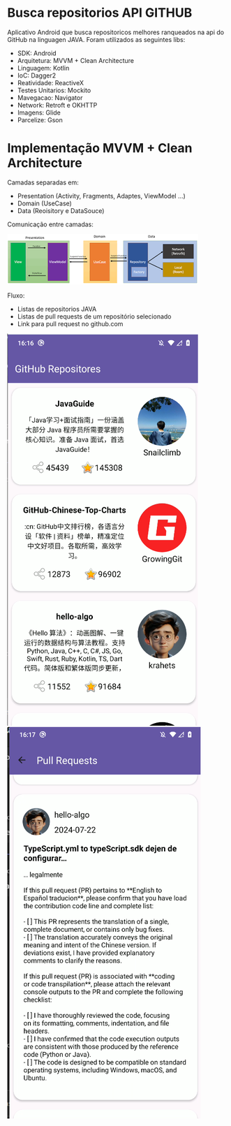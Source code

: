 # Busca repositorios API GITHUB

Aplicativo Android que busca repositoricos melhores ranqueados na api do GitHub na linguagen JAVA.
Foram utilizados as seguintes libs:

 - SDK: Android
 - Arquitetura: MVVM + Clean Architecture
 - Linguagem: Kotlin
 - IoC: Dagger2
 - Reatividade: ReactiveX
 - Testes Unitarios: Mockito
 - Mavegacao: Navigator
 - Network: Retroft e OKHTTP
 - Imagens: Glide
 - Parcelize: Gson

# Implementação MVVM + Clean Architecture

Camadas separadas em:

- Presentation (Activity, Fragments, Adaptes, ViewModel ...)
- Domain (UseCase)
- Data (Reoisitory e DataSouce)

Comunicação entre camadas:

<img src="diagrama_mvvm_clean.png" alt="MVVM + Clean">

Fluxo:

- Listas de repositorios JAVA
- Listas de pull requests de um repositório selecionado
- Link para pull request no github.com

<img src="repositores.png" alt="MVVM + Clean">
<img src="pullrequest.png" alt="MVVM + Clean">
